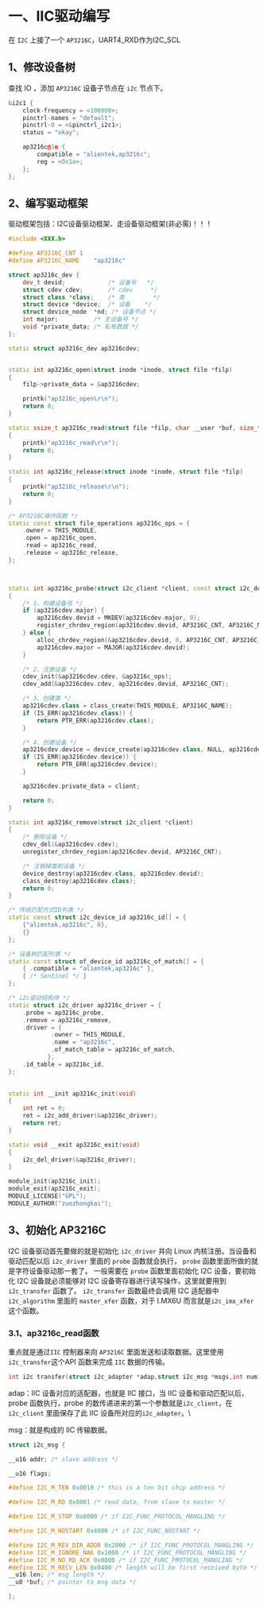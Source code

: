 # 一、IIC驱动编写
在 `I2C` 上接了一个 `AP3216C`，UART4_RXD作为I2C_SCL

## 1、修改设备树
查找 IO ，添加 `AP3216C` 设备子节点在 `i2c` 节点下。
```cpp
&i2c1 {
	clock-frequency = <100000>;
	pinctrl-names = "default";
	pinctrl-0 = <&pinctrl_i2c1>;
	status = "okay";

	ap3216c@1e {
		compatible = "alientek,ap3216c";
		reg = <0x1e>;
	};
};
```

## 2、编写驱动框架
驱动框架包括：I2C设备驱动框架、走设备驱动框架(非必需)！！！
```CPP
#include <XXX.h>

#define AP3216C_CNT	1
#define AP3216C_NAME	"ap3216c"

struct ap3216c_dev {
	dev_t devid;			/* 设备号 	 */
	struct cdev cdev;		/* cdev 	*/
	struct class *class;	/* 类 		*/
	struct device *device;	/* 设备 	 */
	struct device_node	*nd; /* 设备节点 */
	int major;			/* 主设备号 */
	void *private_data;	/* 私有数据 */
};

static struct ap3216c_dev ap3216cdev;


static int ap3216c_open(struct inode *inode, struct file *filp)
{
	filp->private_data = &ap3216cdev;

	printk("ap3216c_open\r\n");
	return 0;
}

static ssize_t ap3216c_read(struct file *filp, char __user *buf, size_t cnt, loff_t *off)
{
	printk("ap3216c_read\r\n");
	return 0;
}

static int ap3216c_release(struct inode *inode, struct file *filp)
{
	printk("ap3216c_release\r\n");
	return 0;
}

/* AP3216C操作函数 */
static const struct file_operations ap3216c_ops = {
	.owner = THIS_MODULE,
	.open = ap3216c_open,
	.read = ap3216c_read,
	.release = ap3216c_release,
};



static int ap3216c_probe(struct i2c_client *client, const struct i2c_device_id *id)
{
	/* 1、构建设备号 */
	if (ap3216cdev.major) {
		ap3216cdev.devid = MKDEV(ap3216cdev.major, 0);
		register_chrdev_region(ap3216cdev.devid, AP3216C_CNT, AP3216C_NAME);
	} else {
		alloc_chrdev_region(&ap3216cdev.devid, 0, AP3216C_CNT, AP3216C_NAME);
		ap3216cdev.major = MAJOR(ap3216cdev.devid);
	}

	/* 2、注册设备 */
	cdev_init(&ap3216cdev.cdev, &ap3216c_ops);
	cdev_add(&ap3216cdev.cdev, ap3216cdev.devid, AP3216C_CNT);

	/* 3、创建类 */
	ap3216cdev.class = class_create(THIS_MODULE, AP3216C_NAME);
	if (IS_ERR(ap3216cdev.class)) {
		return PTR_ERR(ap3216cdev.class);
	}

	/* 4、创建设备 */
	ap3216cdev.device = device_create(ap3216cdev.class, NULL, ap3216cdev.devid, NULL, AP3216C_NAME);
	if (IS_ERR(ap3216cdev.device)) {
		return PTR_ERR(ap3216cdev.device);
	}

	ap3216cdev.private_data = client;

	return 0;
}

static int ap3216c_remove(struct i2c_client *client)
{
	/* 删除设备 */
	cdev_del(&ap3216cdev.cdev);
	unregister_chrdev_region(ap3216cdev.devid, AP3216C_CNT);

	/* 注销掉类和设备 */
	device_destroy(ap3216cdev.class, ap3216cdev.devid);
	class_destroy(ap3216cdev.class);
	return 0;
}

/* 传统匹配方式ID列表 */
static const struct i2c_device_id ap3216c_id[] = {
	{"alientek,ap3216c", 0},  
	{}
};

/* 设备树匹配列表 */
static const struct of_device_id ap3216c_of_match[] = {
	{ .compatible = "alientek,ap3216c" },
	{ /* Sentinel */ }
};

/* i2c驱动结构体 */	
static struct i2c_driver ap3216c_driver = {
	.probe = ap3216c_probe,
	.remove = ap3216c_remove,
	.driver = {
			.owner = THIS_MODULE,
		   	.name = "ap3216c",
		   	.of_match_table = ap3216c_of_match, 
		   },
	.id_table = ap3216c_id,
};
		   

static int __init ap3216c_init(void)
{
	int ret = 0;
	ret = i2c_add_driver(&ap3216c_driver);
	return ret;
}

static void __exit ap3216c_exit(void)
{
	i2c_del_driver(&ap3216c_driver);
}

module_init(ap3216c_init);
module_exit(ap3216c_exit);
MODULE_LICENSE("GPL");
MODULE_AUTHOR("zuozhongkai");
```

## 3、初始化 AP3216C 
I2C 设备驱动首先要做的就是初始化 `i2c_driver` 并向 Linux 内核注册。当设备和驱动匹配以后 `i2c_driver` 里面的 `probe` 函数就会执行， `probe` 函数里面所做的就是字符设备驱动那一套了。 一般需要在 `probe` 函数里面初始化 I2C 设备，要初始化 I2C 设备就必须能够对 I2C 设备寄存器进行读写操作，这里就要用到`i2c_transfer` 函数了。 `i2c_transfer` 函数最终会调用 I2C 适配器中 `i2c_algorithm` 里面的 `master_xfer` 函数，对于 I.MX6U 而言就是`i2c_imx_xfer` 这个函数。
### 3.1、ap3216c_read函数
重点就是通过`IIC` 控制器来向 `AP3216C` 里面发送和读取数据。这里使用 `i2c_transfer`这个API 函数来完成 `IIC` 数据的传输。
```cpp
int i2c transfer(struct i2c_adapter *adap,struct i2c_msg *msgs,int num)
```
adap：llC 设备对应的适配器，也就是 IIC 接口，当 IIC 设备和驱动匹配以后，probe 函数执行，probe 的数传递进来的第一个参数就是`i2c_client`，在`i2c_client` 里面保存了此 IIC 设备所对应的`i2c_adapter`。\

msg：就是构成的 IIC 传输数据。
```cpp
struct i2c_msg {

__u16 addr; /* slave address */

__u16 flags;

#define I2C_M_TEN 0x0010 /* this is a ten bit chip address */

#define I2C_M_RD 0x0001 /* read data, from slave to master */

#define I2C_M_STOP 0x8000 /* if I2C_FUNC_PROTOCOL_MANGLING */

#define I2C_M_NOSTART 0x4000 /* if I2C_FUNC_NOSTART */

#define I2C_M_REV_DIR_ADDR 0x2000 /* if I2C_FUNC_PROTOCOL_MANGLING */
#define I2C_M_IGNORE_NAK 0x1000 /* if I2C_FUNC_PROTOCOL_MANGLING */
#define I2C_M_NO_RD_ACK 0x0800 /* if I2C_FUNC_PROTOCOL_MANGLING */
#define I2C_M_RECV_LEN 0x0400 /* length will be first received byte */
__u16 len; /* msg length */
__u8 *buf; /* pointer to msg data */

};
```
<!--stackedit_data:
eyJoaXN0b3J5IjpbLTE5MDUyMDk5NDcsMTQzOTY0NDAyNCwxMj
UyMTEzODMzLC02OTAwMTE2OTNdfQ==
-->